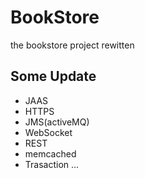 # BookStore
the bookstore project rewitten

## Some Update
- JAAS
- HTTPS
- JMS(activeMQ)
- WebSocket
- REST
- memcached
- Trasaction
...
